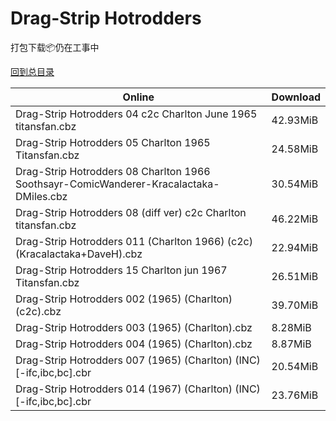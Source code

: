 # Drag-Strip Hotrodders

打包下载📦仍在工事中

[回到总目录](/Catalogs.md)







Online | Download
--- | ---
Drag-Strip Hotrodders 04 c2c Charlton June 1965 titansfan.cbz | 42.93MiB
Drag-Strip Hotrodders 05 Charlton 1965 Titansfan.cbz | 24.58MiB
Drag-Strip Hotrodders 08 Charlton 1966 Soothsayr-ComicWanderer-Kracalactaka-DMiles.cbz | 30.54MiB
Drag-Strip Hotrodders 08 (diff ver) c2c Charlton titansfan.cbz | 46.22MiB
Drag-Strip Hotrodders 011 (Charlton 1966) (c2c) (Kracalactaka+DaveH).cbz | 22.94MiB
Drag-Strip Hotrodders 15 Charlton jun 1967 Titansfan.cbz | 26.51MiB
Drag-Strip Hotrodders 002 (1965) (Charlton) (c2c).cbz | 39.70MiB
Drag-Strip Hotrodders 003 (1965) (Charlton).cbz | 8.28MiB
Drag-Strip Hotrodders 004 (1965) (Charlton).cbz | 8.87MiB
Drag-Strip Hotrodders 007 (1965) (Charlton) (INC) [-ifc,ibc,bc].cbr | 20.54MiB
Drag-Strip Hotrodders 014 (1967) (Charlton) (INC) [-ifc,ibc,bc].cbr | 23.76MiB